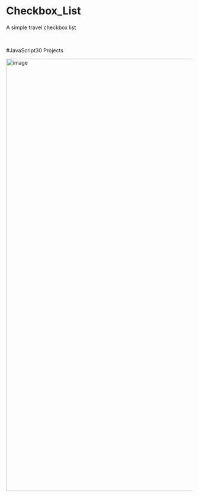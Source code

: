 # Checkbox_List
<p>A simple travel checkbox list</p> <br>
<p>#JavaScript30 Projects</p>
<img width="1165" alt="image" src="https://user-images.githubusercontent.com/99492479/172229026-1f298ee4-d264-4bee-be55-5820d1e83580.png">

